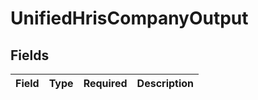 # UnifiedHrisCompanyOutput


## Fields

| Field       | Type        | Required    | Description |
| ----------- | ----------- | ----------- | ----------- |